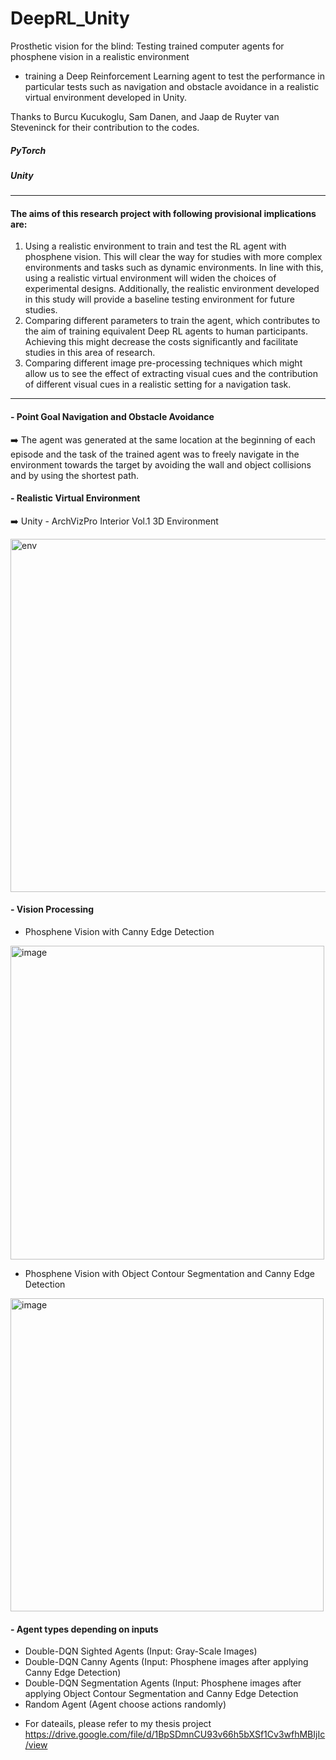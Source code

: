 # DeepRL_Unity

Prosthetic vision for the blind: Testing trained computer agents for phosphene vision in a realistic environment 
  * training a Deep Reinforcement Learning agent to test the performance in particular tests such as navigation and obstacle avoidance in a realistic virtual environment developed in Unity.

Thanks to Burcu Kucukoglu, Sam Danen, and Jaap de Ruyter van Steveninck for their contribution to the codes.


##### PyTorch
##### Unity

-------------

#### The aims of this research project with following provisional implications are: 
  1) Using a realistic environment to train and test the RL agent with phosphene vision. This will clear the way for studies with more complex environments and tasks such as dynamic environments. In line with this, using a realistic virtual environment will widen the choices of experimental designs. Additionally, the realistic environment developed in this study will provide a baseline testing environment for future studies. 
  2) Comparing different parameters to train the agent, which contributes to the aim of training equivalent Deep RL agents to human participants. Achieving this might decrease the costs significantly and facilitate studies in this area of research. 
  3) Comparing different image pre-processing techniques which might allow us to see the effect of extracting visual cues and the contribution of different visual cues in a realistic setting for a navigation task.
  
------------
  
 #### - Point Goal Navigation and Obstacle Avoidance
 :arrow_right: The agent was generated at the same location at the beginning of each episode and the task of the trained agent was to freely navigate in the environment towards the target by avoiding the wall and object collisions and by using the shortest path.
  
 #### - Realistic Virtual Environment 
 :arrow_right: Unity - ArchVizPro Interior Vol.1 3D Environment
  
  <img width="565" alt="env" src="https://user-images.githubusercontent.com/87897577/228913381-3aea00e7-4939-4073-8497-7d509765ab13.png">

 #### - Vision Processing
 
  * Phosphene Vision with Canny Edge Detection 
  
  <img width="502" alt="image" src="https://user-images.githubusercontent.com/87897577/228914612-3cfc1c7e-35b1-4fc7-8680-5dd4e18cc886.png">
  
  
  * Phosphene Vision with Object Contour Segmentation and Canny Edge Detection
  
  <img width="501" alt="image" src="https://user-images.githubusercontent.com/87897577/228914730-fc650148-77d5-44bb-a0df-a2afc61c0b50.png">

#### - Agent types depending on inputs 
   * Double-DQN Sighted Agents (Input: Gray-Scale Images)
   * Double-DQN Canny Agents (Input: Phosphene images after applying Canny Edge Detection)
   * Double-DQN Segmentation Agents (Input: Phosphene images after applying Object Contour Segmentation and Canny Edge Detection
   * Random Agent (Agent choose actions randomly)


- For dateails, please refer to my thesis project https://drive.google.com/file/d/1BpSDmnCU93v66h5bXSf1Cv3wfhMBIjIc/view
